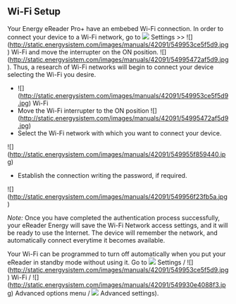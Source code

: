 ## Wi-Fi Setup

Your Energy eReader Pro+ have an embebed Wi-Fi connection. In order to connect your device to a Wi-Fi network, go to ![](http://static.energysistem.com/images/manuals/42091/5499468057a7f.jpg) Settings >> ![] (http://static.energysistem.com/images/manuals/42091/549953ce5f5d9.jpg) Wi-Fi and move the interrupter on the ON position. ![] (http://static.energysistem.com/images/manuals/42091/54995472af5d9.jpg). Thus, a research of Wi-Fi networks will begin to connect your device selecting the Wi-Fi you desire.

- ![] (http://static.energysistem.com/images/manuals/42091/549953ce5f5d9.jpg) Wi-Fi 
- Move the Wi-Fi interrupter to the ON position ![] (http://static.energysistem.com/images/manuals/42091/54995472af5d9.jpg)
- Select the Wi-Fi network with which you want to connect your device.

![] (http://static.energysistem.com/images/manuals/42091/549955f859440.jpg)

- Establish the connection writing the password, if required.

![] (http://static.energysistem.com/images/manuals/42091/549956f23fb5a.jpg)

*Note:* Once you have completed the authentication process successfully, your eReader Energy will save the Wi-Fi Network access settings, and it will be ready to use the Internet. The device will remember the network, and automatically connect everytime it becomes available. 

Your Wi-Fi can be programmed to turn off automatically when you put your eReader in standby mode without using it. Go to ![](http://static.energysistem.com/images/manuals/42091/5499468057a7f.jpg) Settings / ![] (http://static.energysistem.com/images/manuals/42091/549953ce5f5d9.jpg) Wi-Fi / ![] (http://static.energysistem.com/images/manuals/42091/549930e4088f3.jpg) Advanced options menu / ![](http://static.energysistem.com/images/manuals/42091/5499468057a7f.jpg) Advanced settings).
